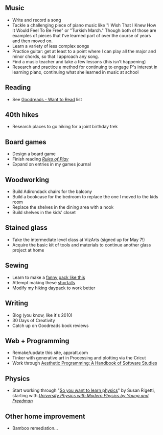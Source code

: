 ## Music

- Write and record a song
- Tackle a challenging piece of piano music like "I Wish That I Knew How It Would Feel To Be Free" or "Turkish March." Though both of those are examples of pieces that I've learned part of over the course of years and then moved on.
- Learn a variety of less complex songs
- Practice guitar: get at least to a point where I can play all the major and minor chords, so that I approach any song.
- Find a music teacher and take a few lessons (this isn't happening)
- Research and practice a method for continuing to engage P's interest in learning piano, continuing what she learned in music at school

## Reading
- See [Goodreads - Want to Read](https://www.goodreads.com/review/list/4885459-andrew?order=d&ref=nav_mybooks&shelf=to-read&sort=date_added) list

## 40th hikes
- Research places to go hiking for a joint birthday trek

## Board games

- Design a board game
- Finish reading [*Rules of Play*](https://www.goodreads.com/book/show/176698.Rules_of_Play)
- Expand on entries in my games journal

## Woodworking

- Build Adirondack chairs for the balcony
- Build a bookcase for the bedroom to replace the one I moved to the kids room
- Replace the shelves in the dining area with a nook
- Build shelves in the kids' closet

## Stained glass

- Take the intermediate level class at VizArts (signed up for May 7!)
- Acquire the basic kit of tools and materials to continue another glass project at home

## Sewing
- Learn to make a [fanny pack like this](https://www.instructables.com/DIY-Fanny-Pack/)
- Attempt making these [shortalls](https://www.instructables.com/DIY-Womens-Overall-Shorts/)
- Modify my hiking daypack to work better

## Writing
- Blog (you know, like it's 2010)
- 30 Days of Creativity
- Catch up on Goodreads book reviews

## Web + Programming
- Remake/update this site, appratt.com
- Tinker with generative art in Processing and plotting via the Cricut
- Work through [Aesthetic Programming: A Handbook of Software Studies](https://aesthetic-programming.net)

## Physics
- Start working through "[So you want to learn physics](https://www.susanrigetti.com/physics)" by Susan Rigetti, starting with [*University Physics with Modern Physics by Young and Freedman*](https://www.amazon.com/University-Physics-Modern-Freedman-Young-dp-9332586284/dp/9332586284/ref=mt_other?_encoding=UTF8&me=&qid=)

## Other home improvement
- Bamboo remediation...
